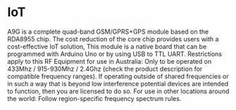 # IoT
A9G is a complete quad-band GSM/GPRS+GPS module based on the RDA8955 chip. The cost reduction of the core chip provides users with a cost-effective IoT solution,  This module is a native board that can be programmed with Arduino Uno or by using USB to TTL UART.  Restrictions apply to this RF Equipment for use in Australia:  Only to be operated on 433Mhz / 915-930Mhz / 2.4Ghz  (check the product description for compatible frequency ranges). If operating outside of shared frequencies or in such a way that is beyond low interference potential devices are intended to function, then you are licensed to do so. For use in other locations around the world:  Follow region-specific frequency spectrum rules.
